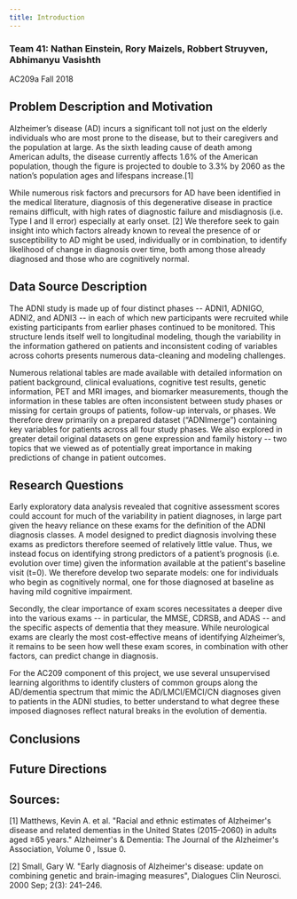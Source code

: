 ```yaml
---
title: Introduction
---
```


### Team 41: Nathan Einstein, Rory Maizels, Robbert Struyven, Abhimanyu Vasishth
AC209a Fall 2018     

## Problem Description and Motivation

Alzheimer’s disease (AD) incurs a significant toll not just on the elderly individuals who are most prone to the disease, but to their caregivers and the population at large. As the sixth leading cause of death among American adults, the disease currently affects 1.6% of the American population, though the figure is projected to double to 3.3% by 2060 as the nation’s population ages and lifespans increase.[1]

While numerous risk factors and precursors for AD have been identified in the medical literature, diagnosis of this degenerative disease in practice remains difficult, with high rates of diagnostic failure and misdiagnosis (i.e. Type I and II error) especially at early onset. [2] We therefore seek to gain insight into which factors already known to reveal the presence of or susceptibility to AD might be used, individually or in combination, to identify likelihood of change in diagnosis over time, both among those already diagnosed and those who are cognitively normal.

## Data Source Description

The ADNI study is made up of four distinct phases -- ADNI1, ADNIGO, ADNI2, and ADNI3 -- in each of which new participants were recruited while existing participants from earlier phases continued to be monitored. This structure lends itself well to longitudinal modeling, though the variability in the information gathered on patients and inconsistent coding of variables across cohorts presents numerous data-cleaning and modeling challenges.

Numerous relational tables are made available with detailed information on patient background, clinical evaluations, cognitive test results, genetic information, PET and MRI images, and biomarker measurements, though the information in these tables are often inconsistent between study phases or missing for certain groups of patients, follow-up intervals, or phases. We therefore drew primarily on a prepared dataset (“ADNImerge”) containing key variables for patients across all four study phases. We also explored in greater detail original datasets on gene expression and family history -- two topics that we viewed as of potentially great importance in making predictions of change in patient outcomes.

## Research Questions

Early exploratory data analysis revealed that cognitive assessment scores could account for much of the variability in patient diagnoses, in large part given the heavy reliance on these exams for the definition of the ADNI diagnosis classes. A model designed to predict diagnosis involving these exams as predictors therefore seemed of relatively little value. Thus, we instead focus on identifying strong predictors of a patient’s prognosis (i.e. evolution over time) given the information available at the patient's baseline visit (t=0). We therefore develop two separate models: one for individuals who begin as cognitively normal, one for those diagnosed at baseline as having mild cognitive impairment.

Secondly, the clear importance of exam scores necessitates a deeper dive into the various exams -- in particular, the MMSE, CDRSB, and ADAS -- and the specific aspects of dementia that they measure. While neurological exams are clearly the most cost-effective means of identifying Alzheimer’s, it remains to be seen how well these exam scores, in combination with other factors, can predict change in diagnosis.

For the AC209 component of this project, we use several unsupervised learning algorithms to identify clusters of common groups along the AD/dementia spectrum that mimic the AD/LMCI/EMCI/CN diagnoses given to patients in the ADNI studies, to better understand to what degree these imposed diagnoses reflect natural breaks in the evolution of dementia.

## Conclusions



## Future Directions






## Sources:

[1] Matthews, Kevin A. et al. "Racial and ethnic estimates of Alzheimer's disease and related dementias in the United States (2015–2060) in adults aged ≥65 years." Alzheimer's & Dementia: The Journal of the Alzheimer's Association, Volume 0 , Issue 0.

[2] Small, Gary W. "Early diagnosis of Alzheimer's disease: update on combining genetic and brain-imaging measures", Dialogues Clin Neurosci. 2000 Sep; 2(3): 241–246.
